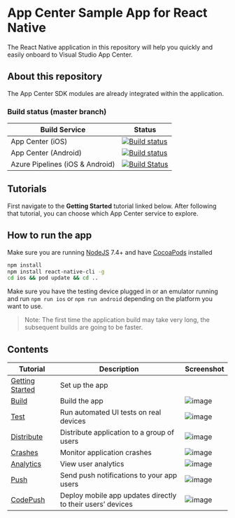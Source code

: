 # App Center Sample App for React Native

The React Native application in this repository will help you quickly and easily onboard to Visual Studio App Center.

## About this repository

The App Center SDK modules are already integrated within the application.

### Build status (master branch)

| Build Service                   | Status                                                                                                                                                                                                                                                                |
| ------------------------------- | --------------------------------------------------------------------------------------------------------------------------------------------------------------------------------------------------------------------------------------------------------------------- |
| App Center (iOS)                | [![Build status](https://build.appcenter.ms/v0.1/apps/b0241ddd-7d25-4594-9066-f337e833eeaf/branches/master/badge)](https://appcenter.ms)                                                                                                                              |
| App Center (Android)            | [![Build status](https://build.appcenter.ms/v0.1/apps/d15a5805-93ae-4edb-bd37-f81e51f92626/branches/master/badge)](https://appcenter.ms)                                                                                                                              |
| Azure Pipelines (iOS & Android) | [![Build Status](https://dev.azure.com/msmobilecenter/Mobile-Center/_apis/build/status/sampleapp/microsoft.appcenter-sampleapp-react-native?branchName=master)](https://dev.azure.com/msmobilecenter/Mobile-Center/_build/latest?definitionId=3728&branchName=master) |

## Tutorials

First navigate to the **Getting Started** tutorial linked below. After following that tutorial, you can choose which App Center service to explore.

## How to run the app

Make sure you are running [NodeJS](https://nodejs.org/) 7.4+ and have [CocoaPods](https://cocoapods.org) installed

```sh
npm install
npm install react-native-cli -g
cd ios && pod update && cd ..
```

Make sure you have the testing device plugged in or an emulator running and run `npm run ios` or `npm run android` depending on the platform you want to use.

> Note:
> The first time the application build may take very long, the subsequent builds are going to be faster.

## Contents

| Tutorial                                                                                          | Description                                                | Screenshot                                                                                                     |
| ------------------------------------------------------------------------------------------------- | ---------------------------------------------------------- | -------------------------------------------------------------------------------------------------------------- |
| [Getting Started](https://docs.microsoft.com/en-us/appcenter/quickstarts/android/getting-started) | Set up the app                                             |
| [Build](https://docs.microsoft.com/en-us/appcenter/quickstarts/android/build)                     | Build the app                                              | ![image](https://user-images.githubusercontent.com/30265843/38382707-5428679a-3913-11e8-93a9-29b47700ee1c.png) |
| [Test](https://docs.microsoft.com/en-us/appcenter/quickstarts/android/test)                       | Run automated UI tests on real devices                     | ![image](https://user-images.githubusercontent.com/30265843/38382756-72711986-3913-11e8-92fe-e4c3b643c3f4.png) |
| [Distribute](https://docs.microsoft.com/en-us/appcenter/quickstarts/android/distribute)           | Distribute application to a group of users                 | ![image](https://user-images.githubusercontent.com/30265843/38382777-81af96e8-3913-11e8-8c13-b191921e28ea.png) |
| [Crashes](https://docs.microsoft.com/en-us/appcenter/quickstarts/android/crashes)                 | Monitor application crashes                                | ![image](https://user-images.githubusercontent.com/30265843/38382795-8d46268e-3913-11e8-8363-da1f9b621cfa.png) |
| [Analytics](https://docs.microsoft.com/en-us/appcenter/quickstarts/android/analytics)             | View user analytics                                        | ![image](https://user-images.githubusercontent.com/30265843/38382813-953b1b56-3913-11e8-9e47-0f12c3f52149.png) |
| [Push](https://docs.microsoft.com/en-us/appcenter/quickstarts/android/push)                       | Send push notifications to your app users                  | ![image](https://user-images.githubusercontent.com/30265843/38382824-9d21b942-3913-11e8-99c9-d600a825293f.png) |
| [CodePush](https://docs.microsoft.com/en-us/appcenter/distribution/codepush/)                     | Deploy mobile app updates directly to their users’ devices | ![image](https://user-images.githubusercontent.com/30265843/38382840-a801ed64-3913-11e8-9e0d-36a5b7092a98.png) |
